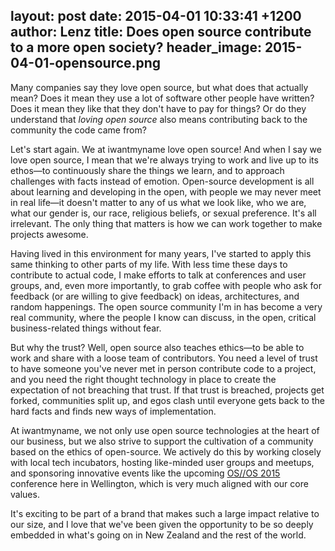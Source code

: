 layout: post
date: 2015-04-01 10:33:41 +1200
author: Lenz
title: Does open source contribute to a more open society?
header_image: 2015-04-01-opensource.png
----

<!-- excerpt -->

Many companies say they love open source, but what does that actually mean? Does it mean they use a lot of software other people have written? Does it mean they like that they don't have to pay for things? Or do they understand that _loving open source_ also means contributing back to the community the code came from?

Let's start again. We at iwantmyname love open source! And when I say we love open source, I mean that we're always trying to work and live up to its ethos—to continuously share the things we learn, and to approach challenges with facts instead of emotion. Open-source development is all about learning and developing in the open, with people we may never meet in real life—it doesn't matter to any of us what we look like, who we are, what our gender is, our race, religious beliefs, or sexual preference. It's all irrelevant. The only thing that matters is how we can work together to make projects awesome.

<!-- /excerpt -->

Having lived in this environment for many years, I've started to apply this same thinking to other parts of my life. With less time these days to contribute to actual code, I make efforts to talk at conferences and user groups, and, even more importantly, to grab coffee with people who ask for feedback (or are willing to give feedback) on ideas, architectures, and random happenings. The open source community I'm in has become a very real community, where the people I know can discuss, in the open, critical business-related things without fear.

But why the trust? Well, open source also teaches ethics—to be able to work and share with a loose team of contributors. You need a level of trust to have someone you've never met in person contribute code to a project, and you need the right thought technology in place to create the expectation of not breaching that trust. If that trust is breached, projects get forked, communities split up, and egos clash until everyone gets back to the hard facts and finds new ways of implementation.

At iwantmyname, we not only use open source technologies at the heart of our business, but we also strive to support the cultivation of a community based on the ethics of open-source. We actively do this by working closely with local tech incubators, hosting like-minded user groups and meetups, and sponsoring innovative events like the upcoming [OS//OS 2015](http://www.opensourceopensociety.com) conference here in Wellington, which is very much aligned with our core values.

It's exciting to be part of a brand that makes such a large impact relative to our size, and I love that we've been given the opportunity to be so deeply embedded in what's going on in New Zealand and the rest of the world.